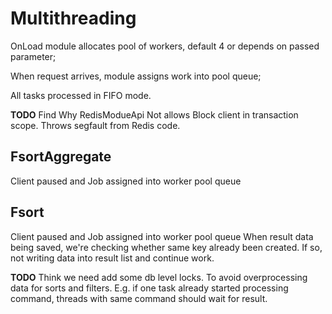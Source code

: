 # Multithreading

OnLoad module allocates pool of workers, default 4 or depends on passed parameter;

When request arrives, module assigns work into pool queue;

All tasks processed in FIFO mode.

**TODO** Find Why RedisModueApi Not allows Block client in transaction scope. Throws segfault from Redis code.

## FsortAggregate
Client paused and Job assigned into worker pool queue

## Fsort
Client paused and Job assigned into worker pool queue
When result data being saved, we're checking whether same key already been created. If so, not writing data into result list and continue work.

**TODO** Think we need add some db level locks. To avoid overprocessing data for sorts and filters. E.g. if one task already started processing command, threads with same command should wait for result.
